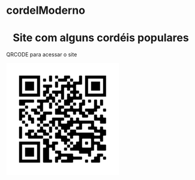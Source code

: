 # cordelModerno
 <h1 style="text-align: center ;">Site com alguns cordéis populares</h1>

 <p>QRCODE para acessar o site</p>
 <img src="imagens/frame.png" alt="qrcode">


